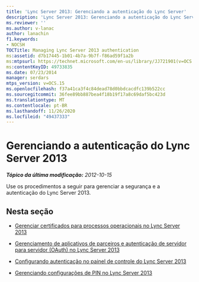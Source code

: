 ```yaml
---
title: 'Lync Server 2013: Gerenciando a autenticação do Lync Server'
description: 'Lync Server 2013: Gerenciando a autenticação do Lync Server.'
ms.reviewer: ''
ms.author: v-lanac
author: lanachin
f1.keywords:
- NOCSH
TOCTitle: Managing Lync Server 2013 authentication
ms:assetid: d7b17445-1b01-4b7a-9b7f-f86ad59f1a2b
ms:mtpsurl: https://technet.microsoft.com/en-us/library/JJ721901(v=OCS.15)
ms:contentKeyID: 49733835
ms.date: 07/23/2014
manager: serdars
mtps_version: v=OCS.15
ms.openlocfilehash: f37a41ca3f4c84dead78d0bbdcacdfc139b522cc
ms.sourcegitcommit: 36fee89bb887bea4f18b19f17a8c69daf5bc423d
ms.translationtype: MT
ms.contentlocale: pt-BR
ms.lasthandoff: 11/26/2020
ms.locfileid: "49437333"
---
```

# <a name="managing-lync-server-2013-authentication"></a>Gerenciando a autenticação do Lync Server 2013

<div data-xmlns="http://www.w3.org/1999/xhtml">

<div class="topic" data-xmlns="http://www.w3.org/1999/xhtml" data-msxsl="urn:schemas-microsoft-com:xslt" data-cs="https://msdn.microsoft.com/">

<div data-asp="https://msdn2.microsoft.com/asp">



</div>

<div id="mainSection">

<div id="mainBody">

<span> </span>

_**Tópico da última modificação:** 2012-10-15_

Use os procedimentos a seguir para gerenciar a segurança e a autenticação do Lync Server 2013.

<div>

## <a name="in-this-section"></a>Nesta seção

  - [Gerenciar certificados para processos operacionais no Lync Server 2013](lync-server-2013-managing-certificates-for-operational-processes.md)

  - [Gerenciamento de aplicativos de parceiros e autenticação de servidor para servidor (OAuth) no Lync Server 2013](lync-server-2013-managing-server-to-server-authentication-oauth-and-partner-applications.md)

  - [Configurando autenticação no painel de controle do Lync Server 2013](lync-server-2013-configuring-authentication-in-the-lync-server-control-panel.md)

  - [Gerenciando configurações de PIN no Lync Server 2013](lync-server-2013-managing-pin-settings.md)

</div>

</div>

<span> </span>

</div>

</div>

</div>

